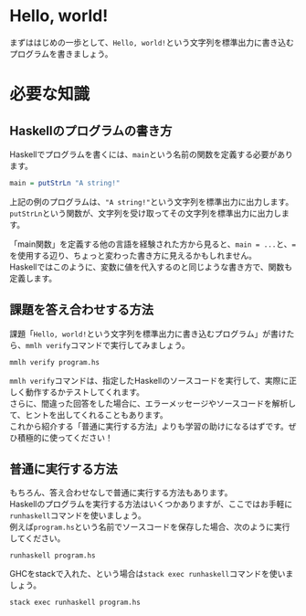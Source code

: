 # Hello, world!

まずははじめの一歩として、`Hello, world!`という文字列を標準出力に書き込むプログラムを書きましょう。

# 必要な知識

## Haskellのプログラムの書き方

Haskellでプログラムを書くには、`main`という名前の関数を定義する必要があります。

```haskell
main = putStrLn "A string!"
```

上記の例のプログラムは、`"A string!"`という文字列を標準出力に出力します。  
`putStrLn`という関数が、文字列を受け取ってその文字列を標準出力に出力します。

「main関数」を定義する他の言語を経験された方から見ると、`main = ...`と、`=`を使用する辺り、ちょっと変わった書き方に見えるかもしれません。  
Haskellではこのように、変数に値を代入するのと同じような書き方で、関数も定義します。

## 課題を答え合わせする方法

課題「`Hello, world!`という文字列を標準出力に書き込むプログラム」が書けたら、`mmlh verify`コマンドで実行してみましょう。

```
mmlh verify program.hs
```

`mmlh verify`コマンドは、指定したHaskellのソースコードを実行して、実際に正しく動作するかテストしてくれます。  
さらに、間違った回答をした場合に、エラーメッセージやソースコードを解析して、ヒントを出してくれることもあります。  
これから紹介する「普通に実行する方法」よりも学習の助けになるはずです。ぜひ積極的に使ってください！

## 普通に実行する方法

もちろん、答え合わせなしで普通に実行する方法もあります。  
Haskellのプログラムを実行する方法はいくつかありますが、ここではお手軽に`runhaskell`コマンドを使いましょう。  
例えば`program.hs`という名前でソースコードを保存した場合、次のように実行してください。

```
runhaskell program.hs
```

GHCをstackで入れた、という場合は`stack exec runhaskell`コマンドを使いましょう。

```
stack exec runhaskell program.hs
```
